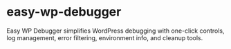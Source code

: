 # easy-wp-debugger
Easy WP Debugger simplifies WordPress debugging with one-click controls, log management, error filtering, environment info, and cleanup tools.
